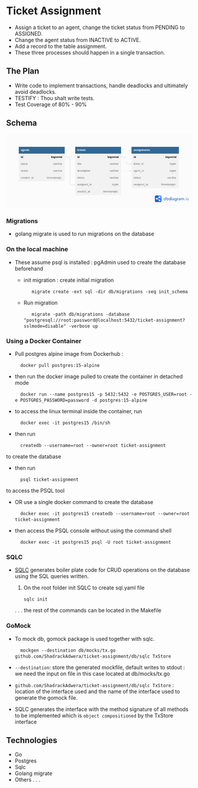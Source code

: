 # Ticket Assignment

- Assign a ticket to an agent, change the ticket status from PENDING to ASSIGNED.
- Change the agent status from INACTIVE to ACTIVE.
- Add a record to the table assignment.
- These three processes should happen in a single transaction.

## The Plan

- Write code to implement transactions, handle deadlocks and ultimately avoid deadlocks.
- TESTIFY : Thou shalt write tests.
- Test Coverage of 80% - 90%

## Schema

![simple-tickets](./Simple%20Tickets.png)

### Migrations

- golang migrate is used to run migrations on the database

### On the local machine

- These assume psql is installed : pgAdmin used to create the database beforehand

  - init migration : create initial migration

           migrate create -ext sql -dir db/migrations -seq init_schema

  - Run migration

           migrate -path db/migrations -database "postgresql://root:password@localhost:5432/ticket-assignment?sslmode=disable" -verbose up

### Using a Docker Container

- Pull postgres alpine image from Dockerhub :

        docker pull postgres:15-alpine

- then run the docker image pulled to create the container in detached mode

        docker run --name postgres15 -p 5432:5432 -e POSTGRES_USER=root -e POSTGRES_PASSWORD=password -d postgres:15-alpine

- to access the linux terminal inside the container, run

        docker exec -it postgres15 /bin/sh

- then run

        createdb --username=root --owner=root ticket-assignment

to create the database

- then run

        psql ticket-assignment

to access the PSQL tool

- OR use a single docker command to create the database

        docker exec -it postgres15 createdb --username=root --owner=root ticket-assignment

- then access the PSQL console without using the command shell

        docker exec -it postgres15 psql -U root ticket-assignment

### SQLC

- [SQLC](https://github.com/kyleconroy/sqlc/tree/v1.4.0) generates boiler plate code for CRUD operations on the database using the SQL queries written.

  1.  On the root folder init SQLC to create sql.yaml file

          sqlc init

  . . . the rest of the commands can be located in the Makefile

### GoMock

- To mock db, gomock package is used together with sqlc.

        mockgen --destination db/mocks/tx.go github.com/ShadrackAdwera/ticket-assignment/db/sqlc TxStore

- `--destination`: store the generated mockfile, default writes to stdout : we need the input on file in this case located at db/mocks/tx.go
- `github.com/ShadrackAdwera/ticket-assignment/db/sqlc TxStore` : location of the interface used and the name of the interface used to generate the gomock file.
- SQLC generates the interface with the method signature of all methods to be implemented which is `object compositioned` by the TxStore interface

## Technologies

- Go
- Postgres
- Sqlc
- Golang migrate
- Others . . .
